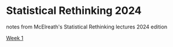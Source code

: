 # Statistical Rethinking 2024
notes from McElreath's Statistical Rethinking lectures
2024 edition

[Week 1](https://dkillian.gihub.io/StatisticalRethinking/rethinking%202024/Statistical%20Rethinking%202024%20-%20Week%201%20supplementary%20notes.html)

